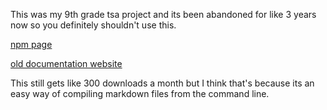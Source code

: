 This was my 9th grade tsa project and its been abandoned for like 3 years now so you definitely shouldn't use this. 

[npm page](https://www.npmjs.com/package/talapa)

[old documentation website](http://web.archive.org/web/20150217023727/http://www.talapa.info/)

This still gets like 300 downloads a month but I think that's because its an easy way of compiling markdown files from the command line. 
